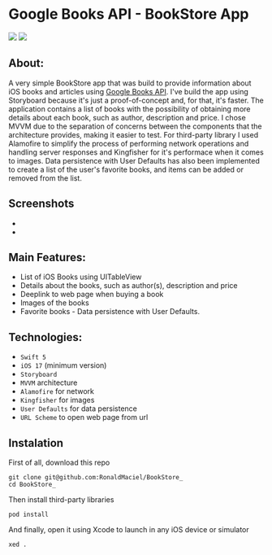 # Google Books API - BookStore App


![](https://badgen.net/badge/iOS/17/blue) ![](https://badgen.net/badge/Swift/5/orange)


## About:
A very simple BookStore app that was build to provide information about iOS books and articles using [Google Books API](https://developers.google.com/books/docs/v1/using). 
I've build the app using Storyboard because it's just a proof-of-concept and, for that, it's faster. The application contains a list of books with the possibility of obtaining more details about each book, such as author, description and price. 
I chose MVVM due to the separation of concerns between the components that the architecture provides, making it easier to test.
For third-party library I used Alamofire to simplify the process of performing network operations and handling server responses and Kingfisher for it's performace when it comes to images. Data persistence with User Defaults has also been implemented to create a list of the user's favorite books, and items can be added or removed from the list.

## Screenshots
-
-

## Main Features:
- List of iOS Books using UITableView
- Details about the books, such as author(s), description and price
- Deeplink to web page when buying a book
- Images of the books
- Favorite books - Data persistence with User Defaults. 

## Technologies:
- `Swift 5`
- `iOS 17` (minimum version)
- `Storyboard`
- `MVVM` architecture
- `Alamofire` for network
- `Kingfisher` for images
- `User Defaults` for data persistence
- `URL Scheme` to open web page from url


  
## Instalation
First of all, download this repo

```
git clone git@github.com:RonaldMaciel/BookStore_
cd BookStore_
```

Then install third-party libraries

```
pod install
```

And finally, open it using Xcode to launch in any iOS device or simulator

```
xed .
```
